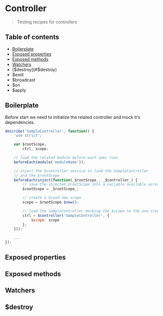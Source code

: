 # Controller
> Testing recipes for controllers

## Table of contents

- [Boilerplate](#boilerplate)
- [Exposed properties](#expose-properties)
- [Exposed methods](#expose-methods)
- [Watchers](#watchers)
- [$destroy](#$destroy)
- $emit
- $broadcast
- $on
- $apply

## Boilerplate

Before start we need to initialize the related controller and mock it's dependencies.

```js
describe('SampleController', function() {
    'use strict';

    var $rootScope,
        ctrl, scope;

    // load the related module before each spec runs
    beforeEach(module('moduleName'));

    // inject the $controller service to load the SampleController
    // and the $rootScope
    beforeEach(inject(function(_$rootScope_, _$controller_) {
        // save the injected $rootScope into a variable available across the whole file
        $rootScope = _$rootScope_;

        // create a brand new scope
        scope = $rootScope.$new();

        // load the SampleController mocking the $scope to the one created before
        ctrl = $controller('SampleController', {
            $scope: scope
        };
    }));

    ...
});
```

## Exposed properties

## Exposed methods

## Watchers

## $destroy

